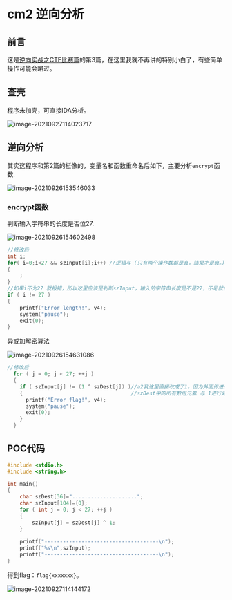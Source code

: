 # cm2 逆向分析

## 前言

这是[逆向实战之CTF比赛篇](https://www.cnblogs.com/VxerLee/category/2036815.html)的第3篇，在这里我就不再讲的特别小白了，有些简单操作可能会略过。

## 查壳

程序未加壳，可直接IDA分析。

![image-20210927114023717](https://img2020.cnblogs.com/blog/2080041/202109/2080041-20210927114022975-1212580004.png)  

## 逆向分析

其实这程序和第2篇的挺像的，变量名和函数重命名后如下，主要分析`encrypt`函数.

![image-20210926153546033](https://img2020.cnblogs.com/blog/2080041/202109/2080041-20210926153545818-1278757016.png) 

### encrypt函数

判断输入字符串的长度是否位27.

![image-20210926154602498](https://img2020.cnblogs.com/blog/2080041/202109/2080041-20210926154602448-1218738108.png) 

```c++
//修改后
int i;
for( i=0;i<27 && szInput[i];i++) //逻辑与 (只有两个操作数都是真，结果才是真。) 
{
    ;
}
//如果i不为27 就报错，所以这里应该是判断szInput，输入的字符串长度是不是27，不是就保存
if ( i != 27 )
{
    printf("Error length!", v4);
    system("pause");
    exit(0);
}
```

异或加解密算法

![image-20210926154631086](https://img2020.cnblogs.com/blog/2080041/202109/2080041-20210926154630863-1898747205.png) 

```c++
//修改后  
  for ( j = 0; j < 27; ++j )
  {
    if ( szInput[j] != (1 ^ szDest[j]) )//a2我这里直接改成了1，因为外面传进来的第二个参数就是1
    {                                   //szDest中的所有数组元素 与 1进行异或。
      printf("Error flag!", v4);
      system("pause");
      exit(0);
    }
  }
```

## POC代码

```c++
#include <stdio.h>
#include <string.h>

int main()
{
    char szDest[36]=".....................";
    char szInput[104]={0};
    for ( int j = 0; j < 27; ++j )
    {
        szInput[j] = szDest[j] ^ 1;
    }
    
    printf("-------------------------------------\n");
    printf("%s\n",szInput);
    printf("-------------------------------------\n");   
}
```

得到flag：`flag{xxxxxxx}`。

![image-20210927114144172](https://img2020.cnblogs.com/blog/2080041/202109/2080041-20210927114143609-362449587.png)  